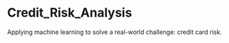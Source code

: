 # Credit_Risk_Analysis
Applying machine learning to solve a real-world challenge: credit card risk. 

